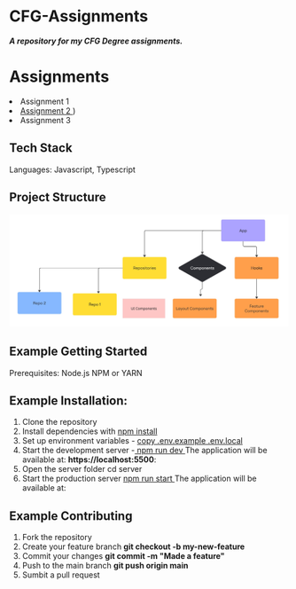 # CFG-Assignments
***A repository for my CFG Degree assignments.***

# Assignments 
<li> Assignment 1 </li>
<li> <a href="https://github.com/elifxo/CFG-Assignments/tree/main/repositories/repo2"> Assignment 2 </a>) </li>
<li> Assignment 3 </li>



## Tech Stack
Languages: Javascript, Typescript

## Project Structure
![Alt text](https://github.com/elifxo/CFG-Assignments/blob/main/Flowchart%20(2).jpg)


## Example Getting Started

Prerequisites:
Node.js 
NPM or YARN

## Example Installation:

1. Clone the repository
2. Install dependencies with <ins>npm install</ins>
3. Set up environment variables - <ins> copy .env.example .env.local </ins>
4. Start the development server -<ins> npm run dev </ins>
The application will be available at: **https://localhost:5500**:
5. Open the server folder cd server
6. Start the production server <ins> npm run start </ins>
   The application will be available at: 

## Example Contributing
1. Fork the repository
2. Create your feature branch **git checkout -b my-new-feature**
3. Commit your changes **git commit -m "Made a feature"**
4. Push to the main branch **git push origin main**
5. Sumbit a pull request
   
